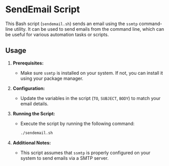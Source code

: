 # SendEmail Script

This Bash script (`sendemail.sh`) sends an email using the `ssmtp` command-line utility. It can be used to send emails from the command line, which can be useful for various automation tasks or scripts.

## Usage

1. **Prerequisites:**
   - Make sure `ssmtp` is installed on your system. If not, you can install it using your package manager.

2. **Configuration:**
   - Update the variables in the script (`TO`, `SUBJECT`, `BODY`) to match your email details.

3. **Running the Script:**
   - Execute the script by running the following command:
     ```bash
     ./sendemail.sh
     ```

4. **Additional Notes:**
   - This script assumes that `ssmtp` is properly configured on your system to send emails via a SMTP server.

